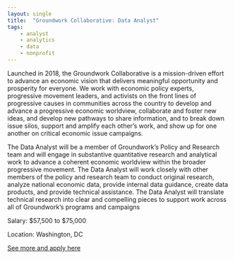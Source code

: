 ```yaml
---
layout: single
title:  "Groundwork Collaborative: Data Analyst"
tags: 
    - analyst
    - analytics
    - data
    - nonprofit
---
```


Launched in 2018, the Groundwork Collaborative is a mission-driven effort to advance an economic vision that delivers meaningful opportunity and prosperity for everyone. We work with economic policy experts, progressive movement leaders, and activists on the front lines of progressive causes in communities across the country to develop and advance a progressive economic worldview, collaborate and foster new ideas, and develop new pathways to share information, and to break down issue silos, support and amplify each other’s work, and show up for one another on critical economic issue campaigns. 

The Data Analyst will be a member of Groundwork’s Policy and Research team and will engage in substantive quantitative research and analytical work to advance a coherent economic worldview within the broader progressive movement. The Data Analyst will work closely with other members of the policy and research team to conduct original research, analyze national economic data, provide internal data guidance, create data products, and provide technical assistance. The Data Analyst  will translate technical research into clear and compelling pieces to support work across all of Groundwork’s programs and campaigns



Salary: $57,500 to $75,000

Location: Washington, DC


[See more and apply here](https://groundworkcollaborative.org/join-our-team/)
